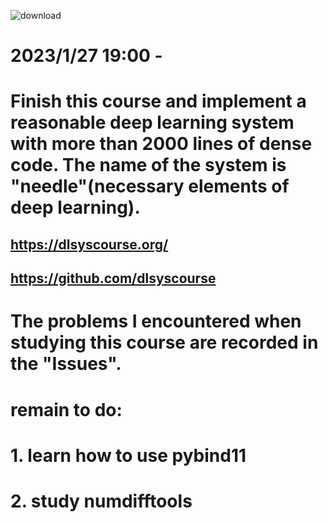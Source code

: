 ![download](https://user-images.githubusercontent.com/31559413/216627662-fd16649c-112f-4291-baee-8c46e0076c85.png)

# 2023/1/27  19:00 - 
# Finish this course and implement a reasonable deep learning system with more than 2000 lines of dense code. The name of the system is "needle"(necessary elements of deep learning). 
## https://dlsyscourse.org/   
## https://github.com/dlsyscourse
# The problems I encountered when studying this course are recorded in the "Issues".


# remain to do:
# 1. learn how to use pybind11
# 2. study numdifftools

